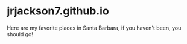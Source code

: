 # jrjackson7.github.io
Here are my favorite places in Santa Barbara, if you haven't been, you should go!
